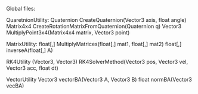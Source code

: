 Global files:

QuaretnionUtility: 
  Quaternion CreateQuaternion(Vector3 axis, float angle)
  Matrix4x4 CreateRotationMatrixFromQuaternion(Quaternion q)
  Vector3 MultiplyPoint3x4(Matrix4x4 matrix, Vector3 point)

MatrixUtility:
  float[,] MultiplyMatrices(float[,] mat1, float[,] mat2)
  float[,] inverseA(float[,] A)

RK4Utility
  (Vector3, Vector3) RK4SolverMethod(Vector3 pos, Vector3 vel, Vector3 acc, float dt)

VectorUtility
  Vector3 vectorBA(Vector3 A, Vector3 B)
  float normBA(Vector3 vecBA)
